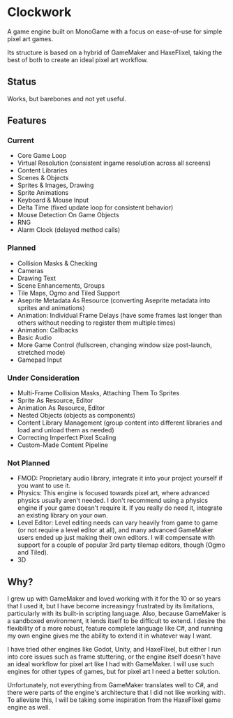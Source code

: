 # Clockwork
A game engine built on MonoGame with a focus on ease-of-use for simple pixel art games.

Its structure is based on a hybrid of GameMaker and HaxeFlixel, taking the best of both to create an ideal pixel art workflow.

## Status

Works, but barebones and not yet useful.

## Features

### Current

- Core Game Loop
- Virtual Resolution (consistent ingame resolution across all screens)
- Content Libraries
- Scenes & Objects
- Sprites & Images, Drawing
- Sprite Animations
- Keyboard & Mouse Input
- Delta Time (fixed update loop for consistent behavior)
- Mouse Detection On Game Objects
- RNG
- Alarm Clock (delayed method calls)

### Planned

- Collision Masks & Checking
- Cameras
- Drawing Text
- Scene Enhancements, Groups
- Tile Maps, Ogmo and Tiled Support
- Aseprite Metadata As Resource (converting Aseprite metadata into sprites and animations)
- Animation: Individual Frame Delays (have some frames last longer than others without needing to register them multiple times)
- Animation: Callbacks
- Basic Audio
- More Game Control (fullscreen, changing window size post-launch, stretched mode)
- Gamepad Input

### Under Consideration

- Multi-Frame Collision Masks, Attaching Them To Sprites
- Sprite As Resource, Editor
- Animation As Resource, Editor
- Nested Objects (objects as components)
- Content Library Management (group content into different libraries and load and unload them as needed)
- Correcting Imperfect Pixel Scaling
- Custom-Made Content Pipeline

### Not Planned

- FMOD: Proprietary audio library, integrate it into your project yourself if you want to use it.
- Physics: This engine is focused towards pixel art, where advanced physics usually aren't needed. I don't recommend using a physics engine if your game doesn't require it. If you really do need it, integrate an existing library on your own.
- Level Editor: Level editing needs can vary heavily from game to game (or not require a level editor at all), and many advanced GameMaker users ended up just making their own editors. I will compensate with support for a couple of popular 3rd party tilemap editors, though (Ogmo and Tiled).
- 3D

## Why?

I grew up with GameMaker and loved working with it for the 10 or so years that I used it, but I have become increasingy frustrated by its limitations, particularly with its built-in scripting language. Also, because GameMaker is a sandboxed environment, it lends itself to be difficult to extend. I desire the flexibility of a more robust, feature complete language like C#, and running my own engine gives me the ability to extend it in whatever way I want.

I have tried other engines like Godot, Unity, and HaxeFlixel, but either I run into core issues such as frame stuttering, or the engine itself doesn't have an ideal workflow for pixel art like I had with GameMaker. I will use such engines for other types of games, but for pixel art I need a better solution.

Unfortunately, not everything from GameMaker translates well to C#, and there were parts of the engine's architecture that I did not like working with. To alleviate this, I will be taking some inspiration from the HaxeFlixel game engine as well.
